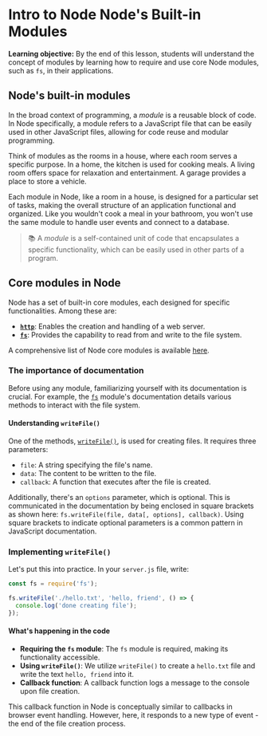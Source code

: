 <h1>
  <span class="headline">Intro to Node</span>
  <span class="subhead">Node's Built-in Modules</span>
</h1>

**Learning objective:** By the end of this lesson, students will understand the concept of modules by learning how to require and use core Node modules, such as `fs`, in their applications.

## Node's built-in modules

In the broad context of programming, a *module* is a reusable block of code. In Node specifically, a module refers to a JavaScript file that can be easily used in other JavaScript files, allowing for code reuse and modular programming.

Think of modules as the rooms in a house, where each room serves a specific purpose. In a home, the kitchen is used for cooking meals. A living room offers space for relaxation and entertainment. A garage provides a place to store a vehicle.

Each module in Node, like a room in a house, is designed for a particular set of tasks, making the overall structure of an application functional and organized. Like you wouldn't cook a meal in your bathroom, you won't use the same module to handle user events and connect to a database.

> 📚 A *module* is a self-contained unit of code that encapsulates a specific functionality, which can be easily used in other parts of a program.

## Core modules in Node

Node has a set of built-in core modules, each designed for specific functionalities. Among these are:

- **[`http`](https://nodejs.org/api/http.html)**: Enables the creation and handling of a web server.
- **[`fs`](https://nodejs.org/api/fs.html)**: Provides the capability to read from and write to the file system.

A comprehensive list of Node core modules is available [here](https://flaviocopes.com/node-core-modules/).

### The importance of documentation

Before using any module, familiarizing yourself with its documentation is crucial. For example, the [`fs`](https://nodejs.org/api/fs.html) module's documentation details various methods to interact with the file system.

#### Understanding `writeFile()`

One of the methods, [`writeFile()`](https://nodejs.org/api/fs.html#fswritefilefile-data-options-callback), is used for creating files. It requires three parameters:

- `file`: A string specifying the file's name.
- `data`: The content to be written to the file.
- `callback`: A function that executes after the file is created.

Additionally, there's an `options` parameter, which is optional. This is communicated in the documentation by being enclosed in square brackets as shown here: `fs.writeFile(file, data[, options], callback)`. Using square brackets to indicate optional parameters is a common pattern in JavaScript documentation.

### Implementing `writeFile()`

Let's put this into practice. In your `server.js` file, write:

```javascript
const fs = require('fs');

fs.writeFile('./hello.txt', 'hello, friend', () => {
  console.log('done creating file');
});
```

#### What's happening in the code

- **Requiring the `fs` module**: The `fs` module is required, making its functionality accessible.
- **Using `writeFile()`**: We utilize `writeFile()` to create a `hello.txt` file and write the text `hello, friend` into it.
- **Callback function**: A callback function logs a message to the console upon file creation.

This callback function in Node is conceptually similar to callbacks in browser event handling. However, here, it responds to a new type of event - the end of the file creation process.
